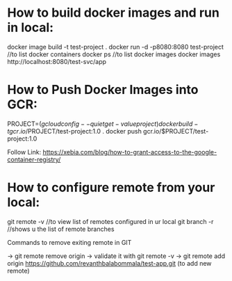 How to build docker images and run in local:
============================================

docker image build -t test-project .
docker run -d -p8080:8080 test-project
//to list docker containers
docker ps
//to list docker images
docker images
http://localhost:8080/test-svc/app


How to Push Docker Images into GCR:
===================================

PROJECT=$(gcloud config --quiet get-value project)
docker build -t gcr.io/$PROJECT/test-project:1.0 .
docker push gcr.io/$PROJECT/test-project:1.0

Follow Link: https://xebia.com/blog/how-to-grant-access-to-the-google-container-registry/


How to configure remote from your local:
=======================================

git remote -v //to view list of remotes configured in ur local
git branch -r //shows u the list of remote branches

Commands to remove exiting remote in GIT

-> git remote remove origin
-> validate it with git remote -v
-> git remote add origin https://github.com/revanthbalabommala/test-app.git (to add new remote)
